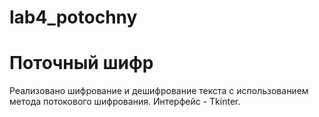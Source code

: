 ﻿# lab4_potochny
# Поточный шифр
Реализовано шифрование и дешифрование текста с использованием метода потокового шифрования. Интерфейс - Tkinter.


